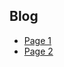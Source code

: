 ## Blog

- [Page 1](https://github.com/weiluoyan/blog/wiki/%E8%AE%BE%E8%AE%A1%E6%A8%A1%E5%BC%8F%E5%AD%A6%E4%B9%A0%E7%AC%94%E8%AE%B002%E4%BB%A3%E7%A0%81%E8%B4%A8%E9%87%8F%E8%AF%84%E4%BB%B7%E6%A0%87%E5%87%86)
- [Page 2](https://github.com/weiluoyan/blog/wiki/%E8%AE%BE%E8%AE%A1%E6%A8%A1%E5%BC%8F%E5%AD%A6%E4%B9%A0%E7%AC%94%E8%AE%B003%E5%B0%81%E8%A3%85%E3%80%81%E6%8A%BD%E8%B1%A1%E3%80%81%E7%BB%A7%E6%89%BF%E3%80%81%E5%A4%9A%E6%80%81%E5%88%86%E5%88%AB%E5%8F%AF%E4%BB%A5%E8%A7%A3%E5%86%B3%E5%93%AA%E4%BA%9B%E7%BC%96%E7%A8%8B%E9%97%AE%E9%A2%98)
